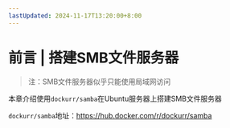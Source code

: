 ```yaml
---
lastUpdated: 2024-11-17T13:20:00+8:00
---
```


# 前言 | 搭建SMB文件服务器

> 注：SMB文件服务器似乎只能使用局域网访问

本章介绍使用```dockurr/samba```在Ubuntu服务器上搭建SMB文件服务器

```dockurr/samba```地址：<https://hub.docker.com/r/dockurr/samba>